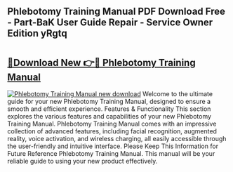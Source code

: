 ## Phlebotomy Training Manual PDF Download Free - Part-BaK User Guide Repair - Service Owner Edition yRgtq

# <h2><a href="http://cf12824.oget.top/?id=Phlebotomy+Training+Manual">🔗Download New 👉🔴 Phlebotomy Training Manual</a></h2>

[![Phlebotomy Training Manual new download](https://i.imgur.com/5g1atiW.png)](http://cf12824.oget.top/?id=Phlebotomy+Training+Manual)
Welcome to the ultimate guide for your new Phlebotomy Training Manual, designed to ensure a smooth and efficient experience. Features & Functionality This section explores the various features and capabilities of your new Phlebotomy Training Manual. Phlebotomy Training Manual comes with an impressive collection of advanced features, including facial recognition, augmented reality, voice activation, and wireless charging, all easily accessible through the user-friendly and intuitive interface. Please Keep This Information for Future Reference Phlebotomy Training Manual. This manual will be your reliable guide to using your new product effectively.
